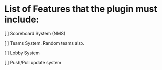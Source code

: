 # **List of Features that the plugin must include:**

[ ] Scoreboard System (NMS)

[ ] Teams System. Random teams also.

[ ] Lobby System

[ ] Push/Pull update system